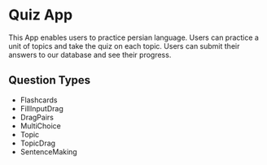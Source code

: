 # Quiz App

This App enables users to practice persian language.
Users can practice a unit of topics and take the quiz on each topic.
Users can submit their answers to our database and see their progress.

## Question Types

- Flashcards
- FillInputDrag
- DragPairs
- MultiChoice
- Topic
- TopicDrag
- SentenceMaking
